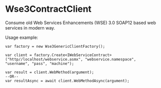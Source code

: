 # Wse3ContractClient
Consume old Web Services Enhancements (WSE) 3.0 SOAP12 based web services in modern way.

Usage example:
```
var factory = new Wse3GenericClientFactory();

var client = factory.Create<IWebServiceContract>("http//localhost/webservice.asmx", "webservice.namespace", "username", "pass", "machine");

var result = client.WebMethod(argument);
--OR--
var resultAsync = await client.WebMethodAsync(argument);

```